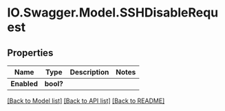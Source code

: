 # IO.Swagger.Model.SSHDisableRequest
## Properties

Name | Type | Description | Notes
------------ | ------------- | ------------- | -------------
**Enabled** | **bool?** |  | 

[[Back to Model list]](../README.md#documentation-for-models) [[Back to API list]](../README.md#documentation-for-api-endpoints) [[Back to README]](../README.md)

